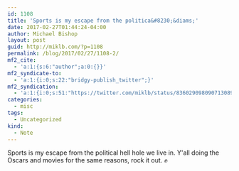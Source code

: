 ```yaml
---
id: 1108
title: 'Sports is my escape from the politica&#8230;&diams;'
date: 2017-02-27T01:44:24-04:00
author: Michael Bishop
layout: post
guid: http://miklb.com/?p=1108
permalink: /blog/2017/02/27/1108-2/
mf2_cite:
  - 'a:1:{s:6:"author";a:0:{}}'
mf2_syndicate-to:
  - 'a:1:{i:0;s:22:"bridgy-publish_twitter";}'
mf2_syndication:
  - 'a:1:{i:0;s:51:"https://twitter.com/miklb/status/836029098090713089";}'
categories:
  - misc
tags:
  - Uncategorized
kind:
  - Note
---
```

Sports is my escape from the political hell hole we live in. Y'all doing the Oscars and movies for the same reasons, rock it out. ✊